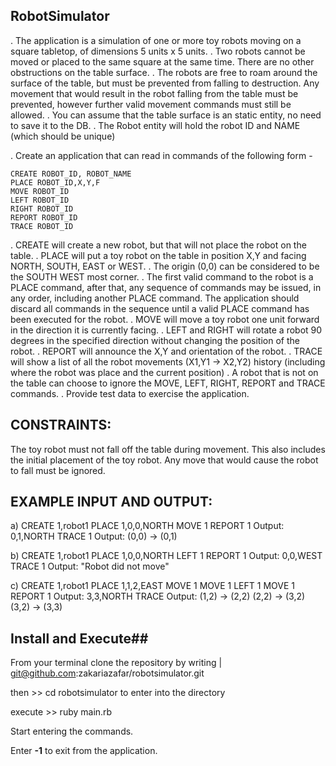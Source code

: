 ﻿##  RobotSimulator

. The application is a simulation of one or more toy robots moving on a square tabletop, of dimensions 5 units x 5 units.
. Two robots cannot be moved or placed to the same square at the same time. There are no other obstructions on the table surface.
. The robots are free to roam around the surface of the table, but must be prevented from falling to destruction. Any movement
that would result in the robot falling from the table must be prevented, however further valid movement commands must still
be allowed.
. You can assume that the table surface is an static entity, no need to save it to the DB.
. The Robot entity will hold the robot ID and NAME (which should be unique)
 
. Create an application that can read in commands of the following form -

    CREATE ROBOT_ID, ROBOT_NAME
    PLACE ROBOT_ID,X,Y,F
    MOVE ROBOT_ID
    LEFT ROBOT_ID
    RIGHT ROBOT_ID
    REPORT ROBOT_ID
    TRACE ROBOT_ID
 
. CREATE will create a new robot, but that will not place the robot on the table.
. PLACE will put a toy robot on the table in position X,Y and facing NORTH, SOUTH, EAST or WEST.
. The origin (0,0) can be considered to be the SOUTH WEST most corner.
. The first valid command to the robot is a PLACE command, after that, any sequence of commands may be issued, in any order, including another PLACE command. The application should discard all commands in the sequence until a valid PLACE command has been executed for the robot.
. MOVE will move a toy robot one unit forward in the direction it is currently facing.
. LEFT and RIGHT will rotate a robot 90 degrees in the specified direction without changing the position of the robot.
. REPORT will announce the X,Y and orientation of the robot.
. TRACE will show a list of all the robot movements (X1,Y1 -> X2,Y2) history (including where the robot was place and the current position)
. A robot that is not on the table can choose to ignore the MOVE, LEFT, RIGHT, REPORT and TRACE commands.
. Provide test data to exercise the application.
 

## CONSTRAINTS:

The toy robot must not fall off the table during movement. This also includes the initial placement of the toy robot.
Any move that would cause the robot to fall must be ignored.
 
## EXAMPLE INPUT AND OUTPUT:
  a)
  CREATE 1,robot1
  PLACE 1,0,0,NORTH
  MOVE 1
  REPORT 1
    Output: 0,1,NORTH
  TRACE 1
    Output:
      (0,0) -> (0,1)
 
  b)
  CREATE 1,robot1
  PLACE 1,0,0,NORTH
  LEFT 1
  REPORT 1
    Output: 0,0,WEST
  TRACE 1
    Output:
      "Robot did not move"
 
  c)
  CREATE 1,robot1
  PLACE 1,1,2,EAST
  MOVE 1
  MOVE 1
  LEFT 1
  MOVE 1
  REPORT 1
    Output: 3,3,NORTH
  TRACE
    Output:
      (1,2) -> (2,2)
      (2,2) -> (3,2)
      (3,2) -> (3,3)

## Install and Execute##

From your terminal clone the repository by writing
| git@github.com:zakariazafar/robotsimulator.git

then >> cd robotsimulator
to enter into the directory

execute >> ruby main.rb

Start entering the commands.

Enter **-1** to exit from the application.
